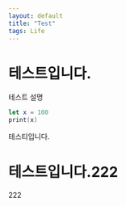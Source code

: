 ```yaml
---
layout: default
title: "Test"
tags: Life
---
```



# 테스트입니다.
테스트 설명

```swift
let x = 100
print(x)
```

테스티입니다.

# 테스트입니다.222
222
